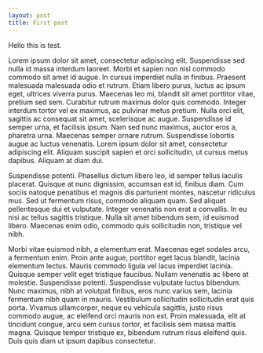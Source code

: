 ```yaml
---
layout: post
title: First post
---
```


Hello this is test.

Lorem ipsum dolor sit amet, consectetur adipiscing elit. Suspendisse sed nulla id massa interdum laoreet. Morbi et sapien non nisl commodo commodo sit amet id augue. In cursus imperdiet nulla in finibus. Praesent malesuada malesuada odio et rutrum. Etiam libero purus, luctus ac ipsum eget, ultrices viverra purus. Maecenas leo mi, blandit sit amet porttitor vitae, pretium sed sem. Curabitur rutrum maximus dolor quis commodo. Integer interdum tortor vel ex maximus, ac pulvinar metus pretium. Nulla orci elit, sagittis ac consequat sit amet, scelerisque ac augue. Suspendisse id semper urna, et facilisis ipsum. Nam sed nunc maximus, auctor eros a, pharetra urna. Maecenas semper ornare rutrum. Suspendisse lobortis augue ac luctus venenatis. Lorem ipsum dolor sit amet, consectetur adipiscing elit. Aliquam suscipit sapien et orci sollicitudin, ut cursus metus dapibus. Aliquam at diam dui.

Suspendisse potenti. Phasellus dictum libero leo, id semper tellus iaculis placerat. Quisque at nunc dignissim, accumsan est id, finibus diam. Cum sociis natoque penatibus et magnis dis parturient montes, nascetur ridiculus mus. Sed ut fermentum risus, commodo aliquam quam. Sed aliquet pellentesque dui et vulputate. Integer venenatis non erat a convallis. In eu nisi ac tellus sagittis tristique. Nulla sit amet bibendum sem, id euismod libero. Maecenas enim odio, commodo quis sollicitudin non, tristique vel nibh.

Morbi vitae euismod nibh, a elementum erat. Maecenas eget sodales arcu, a fermentum enim. Proin ante augue, porttitor eget lacus blandit, lacinia elementum lectus. Mauris commodo ligula vel lacus imperdiet lacinia. Quisque semper velit eget tristique faucibus. Nullam venenatis ac libero at molestie. Suspendisse potenti. Suspendisse vulputate luctus bibendum. Nunc maximus, nibh at volutpat finibus, eros nunc varius sem, lacinia fermentum nibh quam in mauris. Vestibulum sollicitudin sollicitudin erat quis porta. Vivamus ullamcorper, neque eu vehicula sagittis, justo risus commodo augue, ac eleifend orci mauris non est. Proin malesuada, elit at tincidunt congue, arcu sem cursus tortor, et facilisis sem massa mattis magna. Quisque tempor tristique ex, bibendum rutrum risus eleifend quis. Duis quis diam ut ipsum dapibus consectetur.

